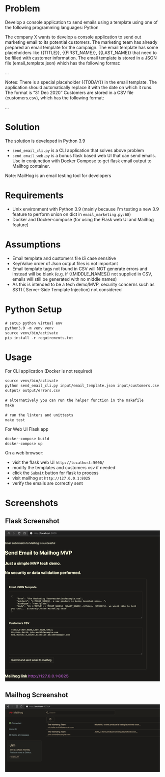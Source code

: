 # Problem
Develop a console application to send emails using a template using one of the following
programming languages: Python

The company X wants to develop a console application to send out marketing email to its
potential customers. The marketing team has already prepared an email template for the
campaign. The email template has some placeholders like {{TITLE}},
{{FIRST_NAME}}, {{LAST_NAME}} that need to be filled with customer information.
The email template is stored in a JSON file (email_template.json) which has the
following format:

...

Notes: There is a special placeholder {{TODAY}} in the email template. The application
should automatically replace it with the date on which it runs. The format is “31 Dec
2020”
Customers are stored in a CSV file (customers.csv), which has the following format:

...

# Solution
The solution is developed in Python 3.9
* `send_email_cli.py` is a CLI application that solves above problem
* `send_email_web.py` is a bonus flask based web UI that can send emails. Use in conjunction with Docker Compose to get flask email output to Mailhog container.

Note: MailHog is an email testing tool for developers

# Requirements
* Unix environment with Python 3.9 (mainly because I'm testing a new 3.9 feature to perform union on dict in `email_marketing.py:68`)
* Docker and Docker-compose (for using the Flask web UI and Mailhog feature)

# Assumptions
* Email template and customers file *IS* case sensitive
* Key/Value order of Json output files is not important
* Email template tags not found in CSV will NOT generate errors and instead will be blank 
  (e.g. if {{MIDDLE_NAMES}} not supplied in CSV, emails will still be generated with no middle names)
* As this is intended to be a tech demo/MVP, security concerns such as SSTI ( Server-Side Template Injection) not considered  
  
  
# Python Setup
```
# setup python virtual env
python3.9 -m venv venv
source venv/bin/activate
pip install -r requirements.txt
```

# Usage
For CLI application (Docker is not required)
```
source venv/bin/activate
python send_email_cli.py input/email_template.json input/customers.csv output/ output/errors.csv

# alternatively you can run the helper function in the makefile
make

# run the linters and unittests
make test
```

For Web UI Flask app
```
docker-compose build
docker-compose up
```
On a web browser:
* visit the flask web UI `http://localhost:5000/`
* modify the templates and customers csv if needed
* click the `Submit` button for flask to process 
* visit mailhog at `http://127.0.0.1:8025`
* verify the emails are correctly sent


# Screenshots

## Flask Screenshot
![Screenshot](screenshot1.png)

## Mailhog Screenshot
![Screenshot](screenshot2.png)
